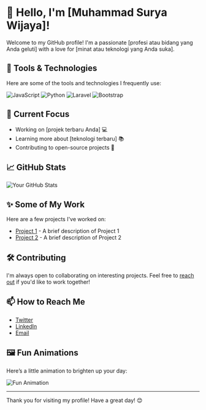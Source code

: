 # 👋 Hello, I'm [Muhammad Surya Wijaya]!

Welcome to my GitHub profile! I'm a passionate [profesi atau bidang yang Anda geluti] with a love for [minat atau teknologi yang Anda suka].

## 🔧 Tools & Technologies

Here are some of the tools and technologies I frequently use:

![JavaScript](https://img.shields.io/badge/JavaScript-F7DF1C?style=for-the-badge&logo=javascript&logoColor=black)
![Python](https://img.shields.io/badge/Python-3776AB?style=for-the-badge&logo=python&logoColor=white)
![Laravel](https://img.shields.io/badge/Laravel-E14F4F?style=for-the-badge&logo=laravel&logoColor=white)
![Bootstrap](https://img.shields.io/badge/Bootstrap-7952B3?style=for-the-badge&logo=bootstrap&logoColor=white)

## 🌱 Current Focus

- Working on [projek terbaru Anda] 💻
- Learning more about [teknologi terbaru] 📚
- Contributing to open-source projects 🤝

## 📈 GitHub Stats

![Your GitHub Stats](https://github-readme-stats.vercel.app/api?username=your-username&show_icons=true&hide_title=true&hide=prs&count_private=true&theme=radical)

## ✨ Some of My Work

Here are a few projects I've worked on:

- [Project 1](https://github.com/username/project1) - A brief description of Project 1
- [Project 2](https://github.com/username/project2) - A brief description of Project 2

## 🛠️ Contributing

I'm always open to collaborating on interesting projects. Feel free to [reach out](mailto:email@domain.com) if you'd like to work together!

## 📫 How to Reach Me

- [Twitter](https://twitter.com/yourusername)
- [LinkedIn](https://linkedin.com/in/yourprofile)
- [Email](mailto:email@domain.com)

## 🖼️ Fun Animations

Here’s a little animation to brighten up your day:

![Fun Animation](https://raw.githubusercontent.com/username/repo/main/assets/animation.gif)

---

Thank you for visiting my profile! Have a great day! 😊
